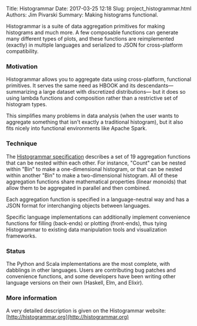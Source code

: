 Title: Histogrammar
Date: 2017-03-25 12:18
Slug: project_histogrammar.html
Authors: Jim Pivarski
Summary: Making histograms functional.

Histogrammar is a suite of data aggregation primitives for making histograms and much more. A few composable functions can generate many different types of plots, and these functions are reimplemented (exactly) in multiple languages and serialized to JSON for cross-platform compatibility.

### Motivation

Histogrammar allows you to aggregate data using cross-platform, functional primitives. It serves the same need as HBOOK and its descendants— summarizing a large dataset with discretized distributions— but it does so using lambda functions and composition rather than a restrictive set of histogram types.

This simplifies many problems in data analysis (when the user wants to aggregate something that isn't exactly a traditional histogram), but it also fits nicely into functional environments like Apache Spark.

### Technique

The [Histogrammar specification](http://histogrammar.org/docs/specification/1.0/) describes a set of 19 aggregation functions that can be nested within each other. For instance, "Count" can be nested within "Bin" to make a one-dimensional histogram, or that can be nested within another "Bin" to make a two-dimensional histogram. All of these aggregation functions share mathematical properties (linear monoids) that allow them to be aggregated in parallel and then combined.

Each aggregation function is specified in a language-neutral way and has a JSON format for interchanging objects between languages.

Specific language implementations can additionally implement convenience functions for filling (back-ends) or plotting (front-ends), thus tying Histogrammar to existing data manipulation tools and visualization frameworks.

### Status

The Python and Scala implementations are the most complete, with dabblings in other languages. Users are contributing bug patches and convenience functions, and some developers have been writing other language versions on their own (Haskell, Elm, and Elixir).

### More information

A very detailed description is given on the Histogrammar website: [http://histogrammar.org](http://histogrammar.org)
